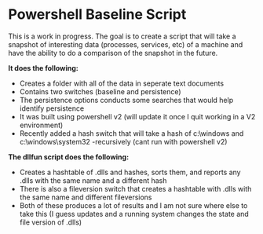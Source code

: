 # Powershell Baseline Script
This is a work in progress. The goal is to create a script that will take a snapshot of interesting data (processes, services, etc) of a machine and have the ability to do a comparison of the snapshot in the future. 

**It does the following:** 
- Creates a folder with all of the data in seperate text documents
- Contains two switches (baseline and persistence)
- The persistence options conducts some searches that would help identify persistence
- It was built using powershell v2 (will update it once I quit working in a V2 environment)
- Recently added a hash switch that will take a hash of c:\windows and c:\windows\system32 -recursively (cant run with powershell v2)

**The dllfun script does the following:** 
- Creates a hashtable of .dlls and hashes, sorts them, and reports any .dlls with the same name and a different hash
- There is also a fileversion switch that creates a hashtable with .dlls with the same name and different fileversions
- Both of these produces a lot of results and I am not sure where else to take this (I guess updates and a running system changes the state and file version of .dlls)


